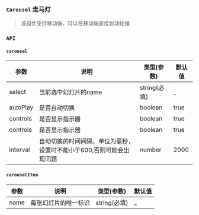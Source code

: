 ### `Carousel` 走马灯

> 该组件支持移动端，可以在移动端直接划动轮播

<ClientOnly>
<template>
  <ShowComponent label="基础">
    <template #component-body>
      <ShowComponentItem position="vertical">
        <smile-carousel :select.sync="select">
          <smile-carousel-item
            v-for="list in carouseList"
            :name="list.name"
            :key="list.id"
          >
            <div class="demo-item">{{list.name}}</div>
          </smile-carousel-item>
        </smile-carousel>
      </ShowComponentItem>
    </template>
    <template #component-code>
    
  ```vue
  <script>
  
    export default {
      name: 'App',
      data () {
        return {
          carouseList: [
            { id: 1, name: '1' },
            { id: 2, name: '2' },
            { id: 3, name: '3' },
            { id: 4, name: '4' }
          ],
          select: '1'
        };
      },
      mounted () {
      },
      methods: {}
    };
  </script>
  <style lang="scss" scoped>
    .app {
      .component-wrapper {
        display: flex;
        align-items: center;
        justify-content: center;
        margin: 20px;
      }
      .item {
        height: 400px;
        background-color: #343a40;
        display: flex;
        align-items: center;
        justify-content: center;
        font-size: 100px;
        color: #fff;
      }
    }
  </style>
  ```
   </template>
  </ShowComponent>
  <ShowComponent label="禁用自动播放">
    <template #component-body>
      <ShowComponentItem position="vertical">
        <smile-carousel :select.sync="select" :autoPlay="false">
          <smile-carousel-item
            v-for="list in carouseList"
            :name="list.name"
            :key="list.id"
          >
            <div class="demo-item">{{list.name}}</div>
          </smile-carousel-item>
        </smile-carousel>
      </ShowComponentItem>
    </template>
    <template #component-code>
    
  ```vue
  <script>
  
    export default {
      name: 'App',
      data () {
        return {
          carouseList: [
            { id: 1, name: '1' },
            { id: 2, name: '2' },
            { id: 3, name: '3' },
            { id: 4, name: '4' }
          ],
          select: '1'
        };
      },
      mounted () {
      },
      methods: {}
    };
  </script>
  <style lang="scss" scoped>
    .app {
      .component-wrapper {
        display: flex;
        align-items: center;
        justify-content: center;
        margin: 20px;
      }
      .item {
        height: 400px;
        background-color: #343a40;
        display: flex;
        align-items: center;
        justify-content: center;
        font-size: 100px;
        color: #fff;
      }
    }
  </style>
  ```
   </template>
  </ShowComponent>
  <ShowComponent label="隐藏底部工具条">
    <template #component-body>
      <ShowComponentItem position="vertical" :controls="false">
        <smile-carousel 
          :select.sync="select"
          :controls="false"
          autoPlay
        >
          <smile-carousel-item
            v-for="list in carouseList"
            :name="list.name"
            :key="list.id"
          >
            <div class="demo-item">{{list.name}}</div>
          </smile-carousel-item>
        </smile-carousel>
      </ShowComponentItem>
    </template>
    <template #component-code>
    
  ```vue
  <script>
  
    export default {
      name: 'App',
      data () {
        return {
          carouseList: [
            { id: 1, name: '1' },
            { id: 2, name: '2' },
            { id: 3, name: '3' },
            { id: 4, name: '4' }
          ],
          select: '1'
        };
      },
      mounted () {
      },
      methods: {}
    };
  </script>
  <style lang="scss" scoped>
    .app {
      .component-wrapper {
        display: flex;
        align-items: center;
        justify-content: center;
        margin: 20px;
      }
      .item {
        height: 400px;
        background-color: #343a40;
        display: flex;
        align-items: center;
        justify-content: center;
        font-size: 100px;
        color: #fff;
      }
    }
  </style>
  ```
   </template>
  </ShowComponent>
</template>
</ClientOnly>

<script>
export default {
  name: 'App',
  data () {
    return {
      carouseList: [
        { id: 1, name: '1' },
        { id: 2, name: '2' },
        { id: 3, name: '3' },
        { id: 4, name: '4' }
      ],
      select: '1'
    };
  },
  mounted () {
  },
  methods: {
  }
};
</script>
<style lang="scss">
  .demo-item {
    height: 400px;
    background-color: #343a40;
    display: flex;
    align-items: center;
    justify-content: center;
    font-size: 100px;
    color: #fff;
  }
</style>
### `API`

#### `carousel`

|    参数      | 说明 | 类型(参数) | 默认值 |
| ----------   | ---  | ---- | ------ | 
| select       | 当前选中幻灯片的name | string(必填) | _ |
| autoPlay       | 是否自动切换 | boolean | true |
| controls    | 是否显示指示器 | boolean | true |
| controls    | 是否显示指示器 | boolean | true |
| interval    | 自动切换的时间间隔，单位为毫秒，设置时不能小于600,否则可能会出现问题 | number | 2000 |

#### `carouselItem`

|    参数      | 说明 | 类型(参数) | 默认值 |
| ----------   | ---  | ---- | ------ | 
| name      | 每张幻灯片的唯一标识 | string(必填) | _ |
